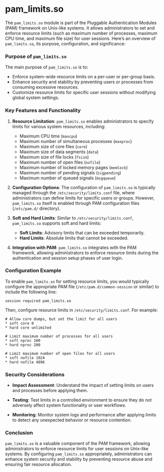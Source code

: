 # pam_limits.so

The `pam_limits.so` module is part of the Pluggable Authentication Modules (PAM) framework on Unix-like systems. It allows administrators to set and enforce resource limits (such as maximum number of processes, maximum CPU time, and maximum file size) for user sessions. Here’s an overview of `pam_limits.so`, its purpose, configuration, and significance:

### Purpose of `pam_limits.so`

The main purpose of `pam_limits.so` is to:
- Enforce system-wide resource limits on a per-user or per-group basis.
- Enhance security and stability by preventing users or processes from consuming excessive resources.
- Customize resource limits for specific user sessions without modifying global system settings.

### Key Features and Functionality

1. **Resource Limitation**: `pam_limits.so` enables administrators to specify limits for various system resources, including:
   - Maximum CPU time (`maxcpu`)
   - Maximum number of simultaneous processes (`maxproc`)
   - Maximum size of core files (`core`)
   - Maximum size of data segments (`data`)
   - Maximum size of file locks (`fsize`)
   - Maximum number of open files (`nofile`)
   - Maximum number of locked memory pages (`memlock`)
   - Maximum number of pending signals (`sigpending`)
   - Maximum number of queued signals (`msgqueue`)

2. **Configuration Options**: The configuration of `pam_limits.so` is typically managed through the `/etc/security/limits.conf` file, where administrators can define limits for specific users or groups. However, `pam_limits.so` itself is enabled through PAM configuration files (`/etc/pam.d/` directory).

3. **Soft and Hard Limits**: Similar to `/etc/security/limits.conf`, `pam_limits.so` supports soft and hard limits:
   - **Soft Limits**: Advisory limits that can be exceeded temporarily.
   - **Hard Limits**: Absolute limits that cannot be exceeded.

4. **Integration with PAM**: `pam_limits.so` integrates with the PAM framework, allowing administrators to enforce resource limits during the authentication and session setup phases of user login.

### Configuration Example

To enable `pam_limits.so` for setting resource limits, you would typically configure the appropriate PAM file (`/etc/pam.d/common-session` or similar) to include the following line:

```plaintext
session required pam_limits.so
```

Then, configure resource limits in `/etc/security/limits.conf`. For example:

```plaintext
# Allow core dumps, but set the limit for all users
* soft core 0
* hard core unlimited

# Limit maximum number of processes for all users
* soft nproc 100
* hard nproc 200

# Limit maximum number of open files for all users
* soft nofile 1024
* hard nofile 4096
```

### Security Considerations

- **Impact Assessment**: Understand the impact of setting limits on users and processes before applying them.
  
- **Testing**: Test limits in a controlled environment to ensure they do not adversely affect system functionality or user workflows.

- **Monitoring**: Monitor system logs and performance after applying limits to detect any unexpected behavior or resource contention.

### Conclusion

`pam_limits.so` is a valuable component of the PAM framework, allowing administrators to enforce resource limits for user sessions on Unix-like systems. By configuring `pam_limits.so` appropriately, administrators can enhance system security and stability by preventing resource abuse and ensuring fair resource allocation.
